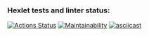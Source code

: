 ### Hexlet tests and linter status:
[![Actions Status](https://github.com/asuzdaltcev/frontend-project-44/actions/workflows/hexlet-check.yml/badge.svg)](https://github.com/asuzdaltcev/frontend-project-44/actions)
[![Maintainability](https://api.codeclimate.com/v1/badges/ff06c0dd00ffec85814a/maintainability)](https://codeclimate.com/github/asuzdaltcev/frontend-project-44/maintainability)
[![asciicast](https://asciinema.org/a/vnnuHcISJOL4M3ZcSmzEGAhDA.svg)](https://asciinema.org/a/vnnuHcISJOL4M3ZcSmzEGAhDA)